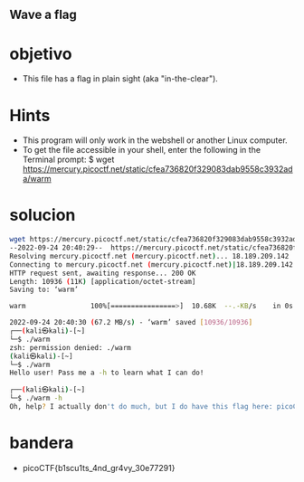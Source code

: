 ## Wave a flag

# objetivo
- This file has a flag in plain sight (aka "in-the-clear").

# Hints
- This program will only work in the webshell or another Linux computer.
- To get the file accessible in your shell, enter the following in the Terminal prompt: $ wget https://mercury.picoctf.net/static/cfea736820f329083dab9558c3932ada/warm

# solucion
``` bash
wget https://mercury.picoctf.net/static/cfea736820f329083dab9558c3932ada/warm
--2022-09-24 20:40:29--  https://mercury.picoctf.net/static/cfea736820f329083dab9558c3932ada/warm
Resolving mercury.picoctf.net (mercury.picoctf.net)... 18.189.209.142
Connecting to mercury.picoctf.net (mercury.picoctf.net)|18.189.209.142|:443... connected.
HTTP request sent, awaiting response... 200 OK
Length: 10936 (11K) [application/octet-stream]
Saving to: ‘warm’

warm                100%[================>]  10.68K  --.-KB/s    in 0s      

2022-09-24 20:40:30 (67.2 MB/s) - ‘warm’ saved [10936/10936]
┌──(kali㉿kali)-[~]
└─$ ./warm
zsh: permission denied: ./warm
(kali㉿kali)-[~]
└─$ ./warm        
Hello user! Pass me a -h to learn what I can do!
                                                                             
┌──(kali㉿kali)-[~]
└─$ ./warm -h
Oh, help? I actually don't do much, but I do have this flag here: picoCTF{b1scu1ts_4nd_gr4vy_30e77291}
```

# bandera
- picoCTF{b1scu1ts_4nd_gr4vy_30e77291}